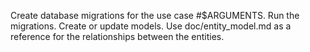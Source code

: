 Create database migrations for the use case #$ARGUMENTS.
Run the migrations.
Create or update models.
Use doc/entity_model.md as a reference for the relationships between the entities.
